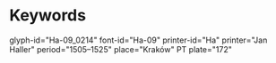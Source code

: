 # Keywords
glyph-id="Ha-09_0214"
font-id="Ha-09"
printer-id="Ha"
printer="Jan Haller"
period="1505–1525"
place="Kraków"
PT plate="172"
